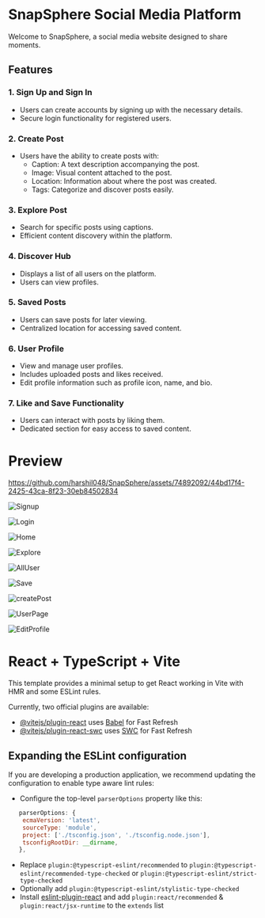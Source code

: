 # SnapSphere Social Media Platform

Welcome to SnapSphere, a social media website designed to share moments.

## Features

### 1. Sign Up and Sign In
- Users can create accounts by signing up with the necessary details.
- Secure login functionality for registered users.

### 2. Create Post
- Users have the ability to create posts with:
  - Caption: A text description accompanying the post.
  - Image: Visual content attached to the post.
  - Location: Information about where the post was created.
  - Tags: Categorize and discover posts easily.

### 3. Explore Post
- Search for specific posts using captions.
- Efficient content discovery within the platform.

### 4. Discover Hub
- Displays a list of all users on the platform.
- Users can view profiles.

### 5. Saved Posts
- Users can save posts for later viewing.
- Centralized location for accessing saved content.

### 6. User Profile
- View and manage user profiles.
- Includes uploaded posts and likes received.
- Edit profile information such as profile icon, name, and bio.

### 7. Like and Save Functionality
- Users can interact with posts by liking them.
- Dedicated section for easy access to saved content.
# Preview

https://github.com/harshil048/SnapSphere/assets/74892092/44bd17f4-2425-43ca-8f23-30eb84502834

![Signup](https://github.com/harshil048/SnapSphere/assets/74892092/9551fee4-6963-48fa-9885-7a974ca10cf0)

![Login](https://github.com/harshil048/SnapSphere/assets/74892092/7b234985-a947-41a4-9e53-a972cb4e96c7)

![Home](https://github.com/harshil048/SnapSphere/assets/74892092/dc0f5363-0901-4f4b-a2b5-473d53014781)

![Explore](https://github.com/harshil048/SnapSphere/assets/74892092/4fc88c13-1089-4692-a982-a1888cb9b3c0)

![AllUser](https://github.com/harshil048/SnapSphere/assets/74892092/cdf67567-62b9-4d65-914c-b36b72648e25)

![Save](https://github.com/harshil048/SnapSphere/assets/74892092/33738547-97f3-417e-ae10-3b44bf59f0ef)

![createPost](https://github.com/harshil048/SnapSphere/assets/74892092/40d670e7-27aa-4e7e-a597-165945bc4a6e)

![UserPage](https://github.com/harshil048/SnapSphere/assets/74892092/eeb4f0a7-c5cd-424a-bfcc-4e765faa9c35)

![EditProfile](https://github.com/harshil048/SnapSphere/assets/74892092/348de672-4910-4cc7-91c1-8ac84e29b3e3)

# React + TypeScript + Vite

This template provides a minimal setup to get React working in Vite with HMR and some ESLint rules.

Currently, two official plugins are available:

- [@vitejs/plugin-react](https://github.com/vitejs/vite-plugin-react/blob/main/packages/plugin-react/README.md) uses [Babel](https://babeljs.io/) for Fast Refresh
- [@vitejs/plugin-react-swc](https://github.com/vitejs/vite-plugin-react-swc) uses [SWC](https://swc.rs/) for Fast Refresh

## Expanding the ESLint configuration

If you are developing a production application, we recommend updating the configuration to enable type aware lint rules:

- Configure the top-level `parserOptions` property like this:

```js
   parserOptions: {
    ecmaVersion: 'latest',
    sourceType: 'module',
    project: ['./tsconfig.json', './tsconfig.node.json'],
    tsconfigRootDir: __dirname,
   },
```

- Replace `plugin:@typescript-eslint/recommended` to `plugin:@typescript-eslint/recommended-type-checked` or `plugin:@typescript-eslint/strict-type-checked`
- Optionally add `plugin:@typescript-eslint/stylistic-type-checked`
- Install [eslint-plugin-react](https://github.com/jsx-eslint/eslint-plugin-react) and add `plugin:react/recommended` & `plugin:react/jsx-runtime` to the `extends` list
